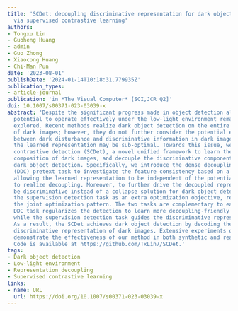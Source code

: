 ```yaml
---
title: 'SCDet: decoupling discriminative representation for dark object detection
  via supervised contrastive learning'
authors:
- Tongxu Lin
- Guoheng Huang
- admin
- Guo Zhong
- Xiaocong Huang
- Chi-Man Pun
date: '2023-08-01'
publishDate: '2024-01-14T10:18:31.779935Z'
publication_types:
- article-journal
publication: 'in *The Visual Computer* [SCI,JCR Q2]'
doi: 10.1007/s00371-023-03039-x
abstract: 'Despite the significant progress made in object detection algorithms, their
  potential to operate effectively under the low-light environment remains to be fully
  explored. Recent methods realize dark object detection on the entire representation
  of dark images; however, they do not further consider the potential entanglement
  between dark disturbance and discriminative information in dark images, and thus,
  the learned representation may be sub-optimal. Towards this issue, we propose supervised
  contrastive detection (SCDet), a novel unified framework to learn the potential
  composition of dark images, and decouple the discriminative component for facilitating
  dark object detection. Specifically, we introduce the dense decoupling contrastive
  (DDC) pretext task to investigate the feature consistency based on a dark transformation,
  allowing the learned representation to be independent of the potential entanglement
  to realize decoupling. Moreover, to further drive the decoupled representation to
  be discriminative instead of a collapse solution for dark object detection, we incorporate
  the supervision detection task as an extra optimization objective, resulting in
  the joint optimization pattern. The two tasks are complementary to each other: the
  DDC task regularizes the detection to learn more decoupling-friendly representation,
  while the supervision detection task guides the discriminative representation decoupling.
  As a result, the SCDet achieves dark object detection by decoding the decoupled
  discriminative representation of dark images. Extensive experiments on four datasets
  demonstrate the effectiveness of our method in both synthetic and real-world scenarios.
  Code is available at https://github.com/TxLin7/SCDet.'
tags:
- Dark object detection
- Low-light environment
- Representation decoupling
- Supervised contrastive learning
links:
- name: URL
  url: https://doi.org/10.1007/s00371-023-03039-x
---
```

